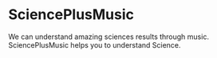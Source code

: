 # SciencePlusMusic
We can understand amazing sciences results through music. SciencePlusMusic helps you to understand Science.
